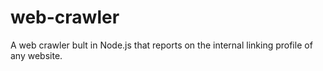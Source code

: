 # web-crawler
A web crawler bult in Node.js that reports on the internal linking profile of any website.
